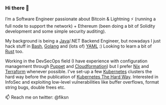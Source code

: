 ### Hi there 👋

I’m a Software Engineer passionate about Bitcoin & Lightning ⚡ (running a full node to support the network) + Ethereum (been doing a bit of Solidity development and some simple security auditing).

My background is being a [Java](https://www.java.com/en/)/.NET Backend Engineer, but nowadays I just hack stuff in [Bash](https://www.gnu.org/software/bash/), [Golang](https://golang.org) and (lots of) [YAML](https://noyaml.com) :) Looking to learn a bit of [Rust](https://www.rust-lang.org) too.

Working in the DevSecOps field (I have experience with configuration management through [Puppet](https://puppet.com) and [Cloudformation](https://aws.amazon.com/cloudformation/)) but I prefer [Nix](https://nixos.org/) and [Terraform](https://www.terraform.io) whenever possible. I've set-up a few [Kubernetes](https://kubernetes.io) clusters the hard way before the publication of [Kubernetes The Hard Way](https://github.com/kelseyhightower/kubernetes-the-hard-way). Interested in InfoSec and exploiting low-level vulnerabilities like buffer overflows, format string bugs, double frees etc.

📫 Reach me on twitter: @fiksn
